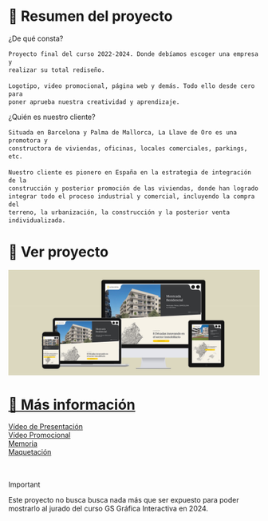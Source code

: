 # 📌 **Resumen del proyecto**
¿De qué consta?

    Proyecto final del curso 2022-2024. Donde debíamos escoger una empresa y 
    realizar su total rediseño.
    
    Logotipo, video promocional, página web y demás. Todo ello desde cero para 
    poner aprueba nuestra creatividad y aprendizaje.

¿Quién es nuestro cliente?

    Situada en Barcelona y Palma de Mallorca, La Llave de Oro es una promotora y 
    constructora de viviendas, oficinas, locales comerciales, parkings, etc. 
    
    Nuestro cliente es pionero en España en la estrategia de integración de la 
    construcción y posterior promoción de las viviendas, donde han logrado 
    integrar todo el proceso industrial y comercial, incluyendo la compra del 
    terreno, la urbanización, la construcción y la posterior venta individualizada. 

# 👀 **Ver proyecto**

<a href="https://lallavedeoromarc.netlify.app/"><img src ="./IMG/portada-llavedeoro.jpg" alt="portada de la llave de oro"/>

# 🔗 **Más información**

[Vídeo de Presentación](https://youtu.be/I8AwqrDGntk)<br/>
[Vídeo Promocional](https://youtu.be/xzKuKFbGBlY?si=cba7lO8-fTZRGe39)<br/>
[Memoria](https://drive.google.com/file/d/1WS1AHfabmbqAQysucMaBW2TVoFaLJ4Zi/view?usp=drive_link)<br/>
[Maquetación](https://www.figma.com/design/l2qsPgt2PVYz0KJEUQOK8v/Fase-6---PI?node-id=1-2)<br/><br/><br/>

> [!IMPORTANT]
> Este proyecto no busca busca nada más que ser expuesto para poder mostrarlo al jurado del curso GS Gráfica Interactiva en 2024.

